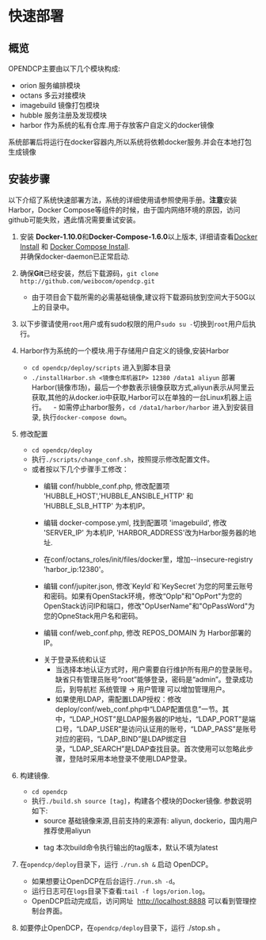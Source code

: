 # 快速部署

## 概览
OPENDCP主要由以下几个模块构成:  
 - orion  服务编排模块  
 - octans  多云对接模块  
 - imagebuild 镜像打包模块  
 - hubble 服务注册及发现模块  
 - harbor 作为系统的私有仓库.用于存放客户自定义的docker镜像  

系统部署后将运行在docker容器内,所以系统将依赖docker服务.并会在本地打包生成镜像

## 安装步骤
以下介绍了系统快速部署方法，系统的详细使用请参照使用手册。**注意**安装Harbor，Docker Compose等组件的时候，由于国内网络环境的原因，访问github可能失败，遇此情况需要重试安装。

1.  安装 **Docker-1.10.0**和**Docker-Compose-1.6.0**以上版本, 详细请查看[Docker Install](https://www.docker.com/docker-centos-distribution) 和 [Docker
    Compose Install](https://docs.docker.com/compose/install/).  
    并确保docker-daemon已正常启动.

2.  确保**Git**已经安装，然后下载源码，`git clone http://github.com/weibocom/opendcp.git`
    - 由于项目会下载所需的必需基础镜像,建议将下载源码放到空间大于50G以上的目录中。 
	
3. 以下步骤请使用`root`用户或有sudo权限的用户`sudo su -`切换到`root`用户后执行。

3. Harbor作为系统的一个模块.用于存储用户自定义的镜像,安装Harbor
    - `cd opendcp/deploy/scripts` 进入到脚本目录
    - `./installHarbor.sh <镜像仓库机器IP> 12380 /data1 aliyun` 部署Harbor(镜像市场)，最后一个参数表示镜像获取方式,aliyun表示从阿里云获取,其他的从docker.io中获取,Harbor可以在单独的一台Linux机器上运行。
    - 如需停止harbor服务，`cd /data1/harbor/harbor` 进入到安装目录, 执行`docker-compose down`。

4.  修改配置
    - `cd opendcp/deploy`
    - 执行`./scripts/change_conf.sh`，按照提示修改配置文件。   
    - 或者按以下几个步骤手工修改：
        - <p>编辑 conf/hubble_conf.php, 修改配置项 'HUBBLE_HOST','HUBBLE_ANSIBLE_HTTP' 和 'HUBBLE_SLB_HTTP' 为本机IP。</p>
        - <p>编辑 docker-compose.yml, 找到配置项 'imagebuild', 修改  'SERVER_IP' 为本机IP, 'HARBOR_ADDRESS'改为Harbor服务器的地址.</p>
        - <p>在conf/octans_roles/init/files/docker里，增加--insecure-registry 'harbor_ip:12380'。</p>
        - <p>编辑 conf/jupiter.json, 修改`KeyId`和`KeySecret`为您的阿里云账号和密码。如果有OpenStack环境，修改“OpIp"和"OpPort"为您的                  OpenStack访问IP和端口，修改"OpUserName"和"OpPassWord"为您的OpneStack用户名和密码。</p>
        - <p>编辑 conf/web_conf.php, 修改  REPOS_DOMAIN 为 Harbor部署的IP。</p>
        - <span id="auth">关于登录系统和认证</span>
            - 当选择本地认证方式时，用户需要自行维护所有用户的登录账号。缺省只有管理员账号“root”能够登录，密码是“admin”。登录成功后，到导航栏 系统管理 -> 用户管理 可以增加管理用户。
            - 如果使用LDAP，需配置LDAP授权：修改deploy/conf/web_conf.php中“LDAP配置信息”一节。其中，“LDAP_HOST”是LDAP服务器的IP地址，“LDAP_PORT”是端口号，“LDAP_USER”是访问认证用的账号，“LDAP_PASS”是账号对应的密码，“LDAP_BIND”是LDAP绑定目录，“LDAP_SEARCH”是LDAP查找目录。首次使用可以忽略此步骤，登陆时采用本地登录不使用LDAP登录。
5.  构建镜像.
    - `cd opendcp`
    - 执行`./build.sh source [tag]`，构建各个模块的Docker镜像. 参数说明如下:
        - source 基础镜像来源,目前支持的来源有: aliyun, dockerio，国内用户推荐使用aliyun</p>
        - <p>tag   本次build命令执行输出的tag版本，默认不填为latest</p>

6.  在`opendcp/deploy`目录下，运行 `./run.sh &` 启动 OpenDCP。 
    - 如果想要让OpenDCP在后台运行`./run.sh -d`。
    - 运行日志可在`logs`目录下查看:`tail -f logs/orion.log`。
    - OpenDCP启动完成后，访问网址
     [http://localhost:8888](http://localhost:8888/) 可以看到管理控制台界面。
7.  如要停止OpenDCP，在`opendcp/deploy`目录下，运行 ./stop.sh 。
